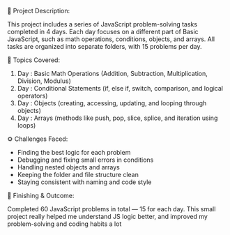 🧠 Project Description:

This project includes a series of JavaScript problem-solving tasks completed in 4 days.
Each day focuses on a different part of Basic JavaScript, such as math operations, conditions, objects, and arrays.
All tasks are organized into separate folders, with 15 problems per day.

🧩 Topics Covered:

  1. Day : Basic Math Operations (Addition, Subtraction, Multiplication, Division, Modulus)
  2. Day : Conditional Statements (if, else if, switch, comparison, and logical operators)
  3. Day : Objects (creating, accessing, updating, and looping through objects)
  4. Day : Arrays (methods like push, pop, slice, splice, and iteration using loops)

⚙️ Challenges Faced:

  - Finding the best logic for each problem
  - Debugging and fixing small errors in conditions
  - Handling nested objects and arrays
  - Keeping the folder and file structure clean
  - Staying consistent with naming and code style

🎯 Finishing & Outcome:

Completed 60 JavaScript problems in total — 15 for each day.
This small project really helped me understand JS logic better,
and improved my problem-solving and coding habits a lot

